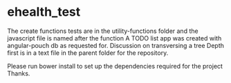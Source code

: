 # ehealth_test
The create functions tests are in the utility-functions folder and the javascript file is named after the function
A TODO list app was created with angular-pouch db as requested for.
Discussion on transversing a tree Depth first is in a text file in the parent folder for the repository.


Please run bower install to set up the dependencies required for the project
Thanks.